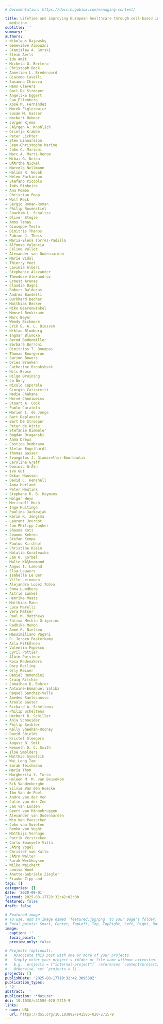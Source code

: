 ```yaml
---
# Documentation: https://docs.hugoblox.com/managing-content/

title: LifeTime and improving European healthcare through cell-based interceptive
  medicine
subtitle: ''
summary: ''
authors:
- Nikolaus Rajewsky
- Geneviève Almouzni
- Stanislaw A. Gorski
- Stein Aerts
- Ido Amit
- Michela G. Bertero
- Christoph Bock
- Annelien L. Bredenoord
- Giacomo Cavalli
- Susanna Chiocca
- Hans Clevers
- Bart De Strooper
- Angelika Eggert
- Jan Ellenberg
- Xosé M. Fernández
- Marek Figlerowicz
- Susan M. Gasser
- Norbert Hubner
- Jørgen Kjems
- JÃ¼rgen A. Knoblich
- Grietje Krabbe
- Peter Lichter
- Sten Linnarsson
- Jean-Christophe Marine
- John C. Marioni
- Marc A. Marti-Renom
- Mihai G. Netea
- DÃ¶rthe Nickel
- Marcelo Nollmann
- Halina R. Novak
- Helen Parkinson
- Stefano Piccolo
- Inês Pinheiro
- Ana Pombo
- Christian Popp
- Wolf Reik
- Sergio Roman-Roman
- Philip Rosenstiel
- Joachim L. Schultze
- Oliver Stegle
- Amos Tanay
- Giuseppe Testa
- Dimitris Thanos
- Fabian J. Theis
- Maria-Elena Torres-Padilla
- Alfonso Valencia
- Céline Vallot
- Alexander van Oudenaarden
- Marie Vidal
- Thierry Voet
- Lavinia Alberi
- Stephanie Alexander
- Theodore Alexandrov
- Ernest Arenas
- Claudia Bagni
- Robert Balderas
- Andrea Bandelli
- Burkhard Becher
- Matthias Becker
- Niko Beerenwinkel
- Monsef Benkirame
- Marc Beyer
- Wendy Bickmore
- Erik E. A. L. Biessen
- Niklas Blomberg
- Ingmar Blumcke
- Bernd Bodenmiller
- Barbara Borroni
- Dimitrios T. Boumpas
- Thomas Bourgeron
- Sarion Bowers
- Dries Braeken
- Catherine Brooksbank
- Nils Brose
- Hilgo Bruining
- Jo Bury
- Nicolo Caporale
- Giorgio Cattoretti
- Nadia Chabane
- Hervé Chneiweiss
- Stuart A. Cook
- Paolo Curatolo
- Marien I. de Jonge
- Bart Deplancke
- Bart De Strooper
- Peter de Witte
- Stefanie Dimmeler
- Bogdan Draganski
- Anna Drews
- Costica Dumbrava
- Stefan Engelhardt
- Thomas Gasser
- Evangelos J. Giamarellos-Bourboulis
- Caroline Graff
- Dominic GrÃ¼n
- Ivo Gut
- Oskar Hansson
- David C. Henshall
- Anna Herland
- Peter Heutink
- Stephane R. B. Heymans
- Holger Heyn
- Meritxell Huch
- Inge Huitinga
- Paulina Jackowiak
- Karin R. Jongsma
- Laurent Journot
- Jan Philipp Junker
- Shauna Katz
- Jeanne Kehren
- Stefan Kempa
- Paulus Kirchhof
- Christine Klein
- Natalia Koralewska
- Jan O. Korbel
- Malte KÃ¼hnemund
- Angus I. Lamond
- Elsa Lauwers
- Isabelle Le Ber
- Ville Leinonen
- Alejandro Lopez Tobon
- Emma Lundberg
- Astrid Lunkes
- Henrike Maatz
- Matthias Mann
- Luca Marelli
- Vera Matser
- Paul M. Matthews
- Fatima Mechta-Grigoriou
- Radhika Menon
- Anne F. Nielsen
- Massimiliano Pagani
- R. Jeroen Pasterkamp
- Asla PitkÃ¤nen
- Valentin Popescu
- Cyril Pottier
- Alain Puisieux
- Rosa Rademakers
- Dory Reiling
- Orly Reiner
- Daniel Remondini
- Craig Ritchie
- Jonathan D. Rohrer
- Antoine-Emmanuel Saliba
- Raquel Sanchez-Valle
- Amedeo Santosuosso
- Arnold Sauter
- Richard A. Scheltema
- Philip Scheltens
- Herbert B. Schiller
- Anja Schneider
- Philip Seibler
- Kelly Sheehan-Rooney
- David Shields
- Kristel Sleegers
- August B. Smit
- Kenneth G. C. Smith
- Ilse Smolders
- Matthis Synofzik
- Wai Long Tam
- Sarah Teichmann
- Maria Thom
- Margherita Y. Turco
- Heleen M. M. van Beusekom
- Rik Vandenberghe
- Silvie Van den Hoecke
- Ibo Van de Poel
- Andre van der Ven
- Julie van der Zee
- Jan van Lunzen
- Geert van Minnebruggen
- Alexander van Oudenaarden
- Wim Van Paesschen
- John van Swieten
- Remko van Vught
- Matthijs Verhage
- Patrik Verstreken
- Carlo Emanuele Villa
- JÃ¶rg Vogel
- Christof von Kalle
- JÃ¶rn Walter
- Sarah Weckhuysen
- Wilko Weichert
- Louisa Wood
- Anette-Gabriele Ziegler
- Frauke Zipp and
tags: []
categories: []
date: '2020-09-01'
lastmod: 2025-08-17T20:32:42+02:00
featured: false
draft: false

# Featured image
# To use, add an image named `featured.jpg/png` to your page's folder.
# Focal points: Smart, Center, TopLeft, Top, TopRight, Left, Right, BottomLeft, Bottom, BottomRight.
image:
  caption: ''
  focal_point: ''
  preview_only: false

# Projects (optional).
#   Associate this post with one or more of your projects.
#   Simply enter your project's folder or file name without extension.
#   E.g. `projects = ["internal-project"]` references `content/project/deep-learning/index.md`.
#   Otherwise, set `projects = []`.
projects: []
publishDate: '2025-08-17T18:32:42.309539Z'
publication_types:
- '2'
abstract: ''
publication: '*Nature*'
doi: 10.1038/s41586-020-2715-9
links:
- name: URL
  url: https://doi.org/10.1038%2Fs41586-020-2715-9
---
```

